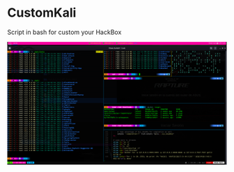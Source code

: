 # CustomKali
Script in bash for custom your HackBox

![alt text](https://github.com/R44wk/CustomKali/blob/main/Imagen.png)
